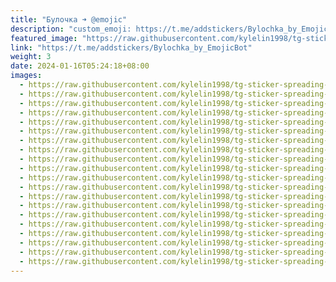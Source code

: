 ```yaml
---
title: "Булочка ➜ @emojic"
description: "custom_emoji: https://t.me/addstickers/Bylochka_by_EmojicBot"
featured_image: "https://raw.githubusercontent.com/kylelin1998/tg-sticker-spreading-worldwide-images/main/img/5802a9bc-a32c-4b54-8e5a-9a237082df02.jpg"
link: "https://t.me/addstickers/Bylochka_by_EmojicBot"
weight: 3
date: 2024-01-16T05:24:18+08:00
images:
  - https://raw.githubusercontent.com/kylelin1998/tg-sticker-spreading-worldwide-images/main/img/5802a9bc-a32c-4b54-8e5a-9a237082df02.jpg
  - https://raw.githubusercontent.com/kylelin1998/tg-sticker-spreading-worldwide-images/main/img/b6f83d8d-c973-471b-89f0-24cf9db91504.jpg
  - https://raw.githubusercontent.com/kylelin1998/tg-sticker-spreading-worldwide-images/main/img/14e2b1cf-a0a9-47d8-9184-ec050c9b35da.jpg
  - https://raw.githubusercontent.com/kylelin1998/tg-sticker-spreading-worldwide-images/main/img/12046e44-b662-45e4-909a-6eb84984cf29.jpg
  - https://raw.githubusercontent.com/kylelin1998/tg-sticker-spreading-worldwide-images/main/img/1b17e3d4-c8ce-4a8c-abe0-b4b58451c536.jpg
  - https://raw.githubusercontent.com/kylelin1998/tg-sticker-spreading-worldwide-images/main/img/9583f4d0-f7df-4f18-935f-4d1d61910bda.jpg
  - https://raw.githubusercontent.com/kylelin1998/tg-sticker-spreading-worldwide-images/main/img/33235753-c6fb-43bc-8003-0dd57af7b326.jpg
  - https://raw.githubusercontent.com/kylelin1998/tg-sticker-spreading-worldwide-images/main/img/4df68467-1537-4fbb-9f3e-0f2ad697df8c.jpg
  - https://raw.githubusercontent.com/kylelin1998/tg-sticker-spreading-worldwide-images/main/img/abdf86bc-1d88-4cfb-8878-def36108086b.jpg
  - https://raw.githubusercontent.com/kylelin1998/tg-sticker-spreading-worldwide-images/main/img/1facb17f-486f-4af1-b83e-b89eee1af339.jpg
  - https://raw.githubusercontent.com/kylelin1998/tg-sticker-spreading-worldwide-images/main/img/acda3cf8-a4e1-429d-be59-b0c95606be46.jpg
  - https://raw.githubusercontent.com/kylelin1998/tg-sticker-spreading-worldwide-images/main/img/10cd7314-bfb7-4478-a65e-c3f52047370d.jpg
  - https://raw.githubusercontent.com/kylelin1998/tg-sticker-spreading-worldwide-images/main/img/b23a9314-b329-4551-82ba-c78e496017f5.jpg
  - https://raw.githubusercontent.com/kylelin1998/tg-sticker-spreading-worldwide-images/main/img/4998e4f2-a766-4767-80f0-0ed7132a7df7.jpg
  - https://raw.githubusercontent.com/kylelin1998/tg-sticker-spreading-worldwide-images/main/img/5ee19b9a-a93d-4013-8586-818764452523.jpg
  - https://raw.githubusercontent.com/kylelin1998/tg-sticker-spreading-worldwide-images/main/img/b4625721-33bb-4be9-bc03-36db5c5248ad.jpg
  - https://raw.githubusercontent.com/kylelin1998/tg-sticker-spreading-worldwide-images/main/img/fd0d03cf-de5f-4cc7-a296-f3f7412a8f75.jpg
  - https://raw.githubusercontent.com/kylelin1998/tg-sticker-spreading-worldwide-images/main/img/ca3af6c5-6751-4ed2-a1db-9aa27377f7ae.jpg
  - https://raw.githubusercontent.com/kylelin1998/tg-sticker-spreading-worldwide-images/main/img/60fdbfdb-fefa-446f-955a-261f82e68739.jpg
  - https://raw.githubusercontent.com/kylelin1998/tg-sticker-spreading-worldwide-images/main/img/05875691-3fe9-4f35-b390-28605b3d2365.jpg
---
```

